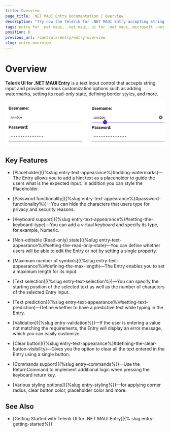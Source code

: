 ```yaml
---
title: Overview
page_title: .NET MAUI Entry Documentation | Overview
description: "Try now the Telerik for .NET MAUI Entry accepting string input and providing various customization options such as adding watermarks and more."
tags: entry for .net maui, .net maui, ui for .net maui, microsoft .net maui
position: 0
previous_url: /controls/entry/entry-overview
slug: entry-overview
---
```


# Overview

**Telerik UI for .NET MAUI Entry** is a text input control that accepts string input and provides various customization options such as adding watermarks, setting its read-only state, defining border styles, and more.

![Entry Overview](images/entry_overview.png "Entry Overview")

## Key Features

* [Placeholder]({%slug entry-text-appearance%}#adding-watermarks)&mdash;The Entry allows you to add a hint text as a placeholder to guide the users what is the expected input. In addition you can style the Placeholder.

* [Password functionality]({%slug entry-text-appearance%}#password-functionality%})&mdash;You can hide the characters that users type for privacy and security reasons.

* [Keyboard support]({%slug entry-text-appearance%}#setting-the-keyboard-type)&mdash;You can add a virtual keyboard and specify its type, for example, Numeric.

* [Non-editable (Read-only) state]({%slug entry-text-appearance%}#setting-the-read-only-state)&mdash;You can define whether users will be able to edit the Entry or not by setting a single property.

* [Maximum number of symbols]({%slug entry-text-appearance%}#defining-the-max-length)&mdash;The Entry enables you to set a maximum length for its input.

* [Text selection]({%slug entry-text-selection%})&mdash;You can specify the starting position of the selected text as well as the number of characters of the selected Entry input.

* [Text prediction]({%slug entry-text-appearance%}#setting-text-prediction)&mdash;Define whether to have a predictive text while typing in the Entry.

* [Validation]({%slug entry-validation%})&mdash;If the user is entering a value not matching the requirements, the Entry will display an error message, which you can easily customize.

* [Clear button]({%slug entry-text-appearance%}#defining-the-clear-button-visibility)&mdash;Gives you the option to clear all the text entered in the Entry using a single button.

* [Commands support]({%slug entry-commands%})&mdash;Use the ReturnCommand to implement additional logic when pressing the keyboard return key. 

* [Various styling options]({%slug entry-styling%})&mdash;for applying corner radius, clear button color, placeholder color and more.

## See Also

- [Getting Started with Telerik UI for .NET MAUI Entry]({% slug entry-getting-started%})
